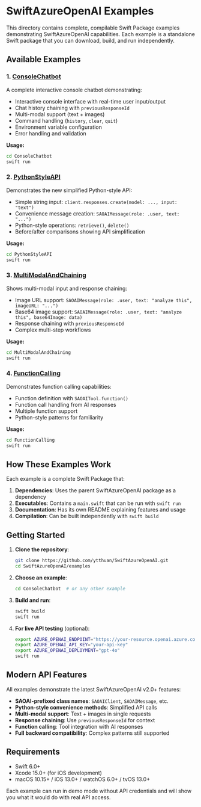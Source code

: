 # SwiftAzureOpenAI Examples

This directory contains complete, compilable Swift Package examples demonstrating SwiftAzureOpenAI capabilities. Each example is a standalone Swift package that you can download, build, and run independently.

## Available Examples

### 1. [ConsoleChatbot](ConsoleChatbot/)
A complete interactive console chatbot demonstrating:
- Interactive console interface with real-time user input/output
- Chat history chaining with `previousResponseId`
- Multi-modal support (text + images)
- Command handling (`history`, `clear`, `quit`)
- Environment variable configuration
- Error handling and validation

**Usage:**
```bash
cd ConsoleChatbot
swift run
```

### 2. [PythonStyleAPI](PythonStyleAPI/)
Demonstrates the new simplified Python-style API:
- Simple string input: `client.responses.create(model: ..., input: "text")`
- Convenience message creation: `SAOAIMessage(role: .user, text: "...")`
- Python-style operations: `retrieve()`, `delete()`
- Before/after comparisons showing API simplification

**Usage:**
```bash
cd PythonStyleAPI
swift run
```

### 3. [MultiModalAndChaining](MultiModalAndChaining/)
Shows multi-modal input and response chaining:
- Image URL support: `SAOAIMessage(role: .user, text: "analyze this", imageURL: "...")`
- Base64 image support: `SAOAIMessage(role: .user, text: "analyze this", base64Image: data)`
- Response chaining with `previousResponseId`
- Complex multi-step workflows

**Usage:**
```bash
cd MultiModalAndChaining
swift run
```

### 4. [FunctionCalling](FunctionCalling/)
Demonstrates function calling capabilities:
- Function definition with `SAOAITool.function()`
- Function call handling from AI responses
- Multiple function support
- Python-style patterns for familiarity

**Usage:**
```bash
cd FunctionCalling
swift run
```

## How These Examples Work

Each example is a complete Swift Package that:
1. **Dependencies**: Uses the parent SwiftAzureOpenAI package as a dependency
2. **Executables**: Contains a `main.swift` that can be run with `swift run`
3. **Documentation**: Has its own README explaining features and usage
4. **Compilation**: Can be built independently with `swift build`

## Getting Started

1. **Clone the repository**:
   ```bash
   git clone https://github.com/ytthuan/SwiftAzureOpenAI.git
   cd SwiftAzureOpenAI/examples
   ```

2. **Choose an example**:
   ```bash
   cd ConsoleChatbot  # or any other example
   ```

3. **Build and run**:
   ```bash
   swift build
   swift run
   ```

4. **For live API testing** (optional):
   ```bash
   export AZURE_OPENAI_ENDPOINT="https://your-resource.openai.azure.com"
   export AZURE_OPENAI_API_KEY="your-api-key"
   export AZURE_OPENAI_DEPLOYMENT="gpt-4o"
   swift run
   ```

## Modern API Features

All examples demonstrate the latest SwiftAzureOpenAI v2.0+ features:
- **SAOAI-prefixed class names**: `SAOAIClient`, `SAOAIMessage`, etc.
- **Python-style convenience methods**: Simplified API calls
- **Multi-modal support**: Text + images in single requests
- **Response chaining**: Use `previousResponseId` for context
- **Function calling**: Tool integration with AI responses
- **Full backward compatibility**: Complex patterns still supported

## Requirements

- Swift 6.0+
- Xcode 15.0+ (for iOS development)
- macOS 10.15+ / iOS 13.0+ / watchOS 6.0+ / tvOS 13.0+

Each example can run in demo mode without API credentials and will show you what it would do with real API access.